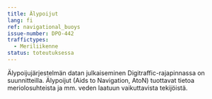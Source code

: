 ```yaml
---
title: Älypoijut
lang: fi
ref: navigational_buoys
issue-number: DPO-442
traffictypes:
  - Meriliikenne
status: toteutuksessa
---
```


Älypoijujärjestelmän datan julkaiseminen Digitraffic-rajapinnassa on suunnitteilla. Älypoijut (Aids to Navigation, AtoN) tuottavat tietoa meriolosuhteista ja mm. veden laatuun vaikuttavista tekijöistä.
